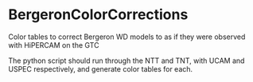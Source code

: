 # BergeronColorCorrections
Color tables to correct Bergeron WD models to as if they were observed with HiPERCAM on the GTC

The python script should run through the NTT and TNT, with UCAM and USPEC respectively, and generate color tables for each. 
